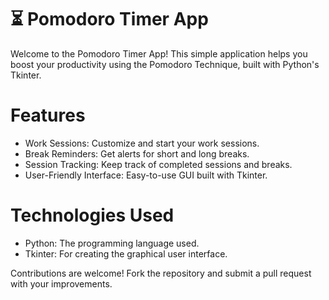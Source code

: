 # ⏳ Pomodoro Timer App
Welcome to the Pomodoro Timer App! This simple application helps you boost your productivity using the Pomodoro Technique, built with Python's Tkinter.

# Features
- Work Sessions: Customize and start your work sessions.
- Break Reminders: Get alerts for short and long breaks.
- Session Tracking: Keep track of completed sessions and breaks.
- User-Friendly Interface: Easy-to-use GUI built with Tkinter.

# Technologies Used
- Python: The programming language used.
- Tkinter: For creating the graphical user interface.
  
Contributions are welcome! Fork the repository and submit a pull request with your improvements.
